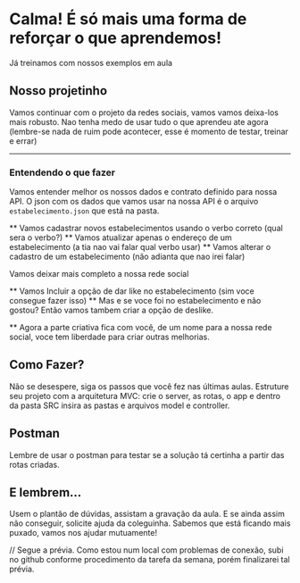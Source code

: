# Calma! É só mais uma forma de reforçar o que aprendemos!

Já treinamos com nossos exemplos em aula

## Nosso projetinho

Vamos continuar com o projeto da redes sociais, vamos vamos deixa-los mais robusto. Nao tenha medo de usar tudo o que aprendeu ate agora (lembre-se nada de ruim pode acontecer, esse é momento de testar, treinar e errar)

---

### Entendendo o que fazer

Vamos entender melhor os nossos dados e contrato definido para nossa API. 
O json com os dados que vamos usar na nossa API é o arquivo `estabelecimento.json` que está na pasta.


** Vamos cadastrar novos estabelecimentos usando o verbo correto (qual sera o verbo?)
** Vamos atualizar apenas o endereço de um estabelecimento (a tia nao vai falar qual verbo usar)
** Vamos alterar o cadastro de um estabelecimento (não adianta que nao irei falar)

Vamos deixar mais completo a nossa rede social

** Vamos Incluir a opção de dar like no estabelecimento (sim voce consegue fazer isso)
** Mas e se voce foi no estabelecimento e não gostou? Então vamos tambem criar a opção de deslike.

** Agora a parte criativa fica com você, de um nome para a nossa rede social, voce tem liberdade para criar outras melhorias.

## Como Fazer?

Não se desespere, siga os passos que você fez nas últimas aulas. Estruture seu projeto com a arquitetura MVC: crie o server, as rotas, o app e dentro da pasta SRC insira as pastas e arquivos model e controller. 


## Postman

Lembre de usar o postman para testar se a solução tá certinha a partir das rotas criadas.



## E lembrem...
Usem o plantão de dúvidas, assistam a gravação da aula. E se ainda assim não conseguir, solicite ajuda da coleguinha. Sabemos que está ficando mais puxado, vamos nos ajudar mutuamente!

// Segue a prévia. Como estou num local com problemas de conexão, subi no github conforme procedimento da tarefa da semana, porém finalizarei tal prévia.


